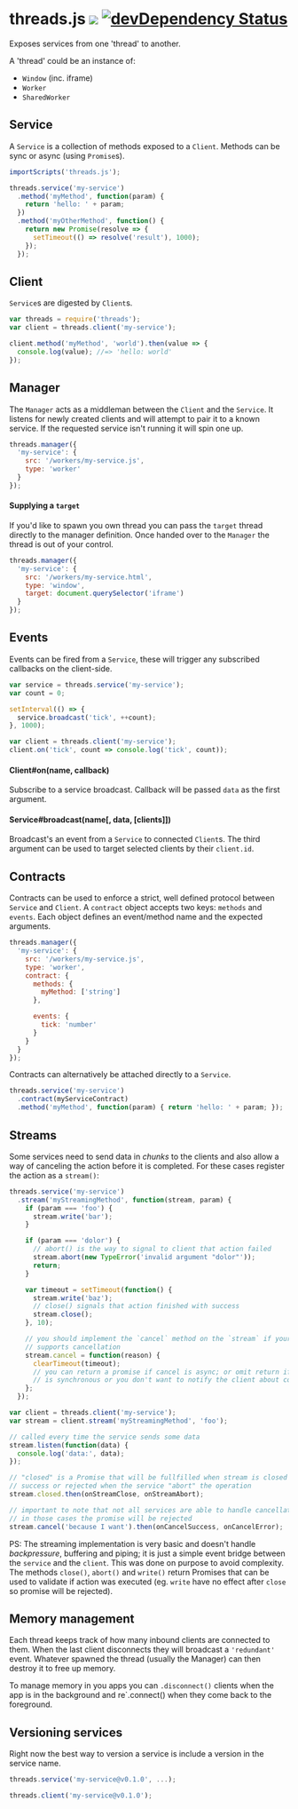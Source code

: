 # threads.js [![](https://travis-ci.org/gaia-components/threads.svg)](https://travis-ci.org/gaia-components/threads) [![devDependency Status](https://david-dm.org/gaia-components/threads/dev-status.svg)](https://david-dm.org/gaia-components/threads#info=devDependencies)

Exposes services from one 'thread' to another.

A 'thread' could be an instance of:

- `Window` (inc. iframe)
- `Worker`
- `SharedWorker`

## Service

A `Service` is a collection of methods exposed to a `Client`. Methods can be sync or async (using `Promise`s).

```js
importScripts('threads.js');

threads.service('my-service')
  .method('myMethod', function(param) {
    return 'hello: ' + param;
  })
  .method('myOtherMethod', function() {
    return new Promise(resolve => {
      setTimeout(() => resolve('result'), 1000);
    });
  });
```

## Client

`Service`s are digested by `Client`s.

```js
var threads = require('threads');
var client = threads.client('my-service');

client.method('myMethod', 'world').then(value => {
  console.log(value); //=> 'hello: world'
});
```

## Manager

The `Manager` acts as a middleman between the `Client` and the `Service`. It listens for newly created clients and will attempt to pair it to a known service. If the requested service isn't running it will spin one up.

```js
threads.manager({
  'my-service': {
    src: '/workers/my-service.js',
    type: 'worker'
  }
});
```

#### Supplying a `target`

If you'd like to spawn you own thread you can pass the `target` thread directly to the manager definition. Once handed over to the `Manager` the thread is out of your control.

```js
threads.manager({
  'my-service': {
    src: '/workers/my-service.html',
    type: 'window',
    target: document.querySelector('iframe')
  }
});
```

## Events

Events can be fired from a `Service`, these will trigger any subscribed callbacks on the client-side.

```js
var service = threads.service('my-service');
var count = 0;

setInterval(() => {
  service.broadcast('tick', ++count);
}, 1000);
```

```js
var client = threads.client('my-service');
client.on('tick', count => console.log('tick', count));
```

#### Client#on(name, callback)

Subscribe to a service broadcast. Callback will be passed `data` as the first argument.

#### Service#broadcast(name[, data, [clients]])

Broadcast's an event from a `Service` to connected `Client`s. The third argument can be used to target selected clients by their `client.id`.

## Contracts

Contracts can be used to enforce a strict, well defined protocol between `Service` and `Client`. A `contract` object accepts two keys: `methods` and `events`. Each object defines an event/method name and the expected arguments.

```js
threads.manager({
  'my-service': {
    src: '/workers/my-service.js',
    type: 'worker',
    contract: {
      methods: {
        myMethod: ['string']
      },

      events: {
        tick: 'number'
      }
    }
  }
});
```

Contracts can alternatively be attached directly to a `Service`.

```js
threads.service('my-service')
  .contract(myServiceContract)
  .method('myMethod', function(param) { return 'hello: ' + param; });
```

## Streams

Some services need to send data in *chunks* to the clients and also allow
a way of canceling the action before it is completed. For these cases register
the action as a `stream()`:

```js
threads.service('my-service')
  .stream('myStreamingMethod', function(stream, param) {
    if (param === 'foo') {
      stream.write('bar');
    }

    if (param === 'dolor') {
      // abort() is the way to signal to client that action failed
      stream.abort(new TypeError('invalid argument "dolor"'));
      return;
    }

    var timeout = setTimeout(function() {
      stream.write('baz');
      // close() signals that action finished with success
      stream.close();
    }, 10);

    // you should implement the `cancel` method on the `stream` if your service
    // supports cancellation
    stream.cancel = function(reason) {
      clearTimeout(timeout);
      // you can return a promise if cancel is async; or omit return if action
      // is synchronous or you don't want to notify the client about completion
    };
  });
```

```js
var client = threads.client('my-service');
var stream = client.stream('myStreamingMethod', 'foo');

// called every time the service sends some data
stream.listen(function(data) {
  console.log('data:', data);
});

// "closed" is a Promise that will be fullfilled when stream is closed with
// success or rejected when the service "abort" the operation
stream.closed.then(onStreamClose, onStreamAbort);

// important to note that not all services are able to handle cancellation
// in those cases the promise will be rejected
stream.cancel('because I want').then(onCancelSuccess, onCancelError);
```

PS: The streaming implementation is very basic and doesn't handle
*backpressure*, buffering and piping; it is just a simple event bridge between
the `service` and the `client`. This was done on purpose to avoid complexity.
The methods `close()`, `abort()` and `write()` return Promises that can be used
to validate if action was executed (eg. `write` have no effect after `close` so
promise will be rejected).

## Memory management

Each thread keeps track of how many inbound clients are connected to them. When the last client disconnects they will broadcast a `'redundant'` event. Whatever spawned the thread (usually the Manager) can then destroy it to free up memory.

To manage memory in you apps you can `.disconnect()` clients when the app is in the background and re`.connect() when they come back to the foreground.

## Versioning services

Right now the best way to version a service is include a version in the service name.

```js
threads.service('my-service@v0.1.0', ...);
```

```js
threads.client('my-service@v0.1.0');
```
